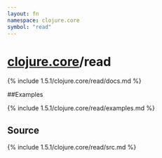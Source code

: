 ```yaml
---
layout: fn
namespace: clojure.core
symbol: "read"
---
```


# [clojure.core](../)/read

{% include 1.5.1/clojure.core/read/docs.md %}

##Examples

{% include 1.5.1/clojure.core/read/examples.md %}
## Source
{% include 1.5.1/clojure.core/read/src.md %}

